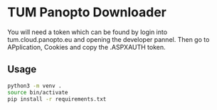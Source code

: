 # TUM Panopto Downloader
You will need a token which can be found by login into tum.cloud.panopto.eu and opening the developer pannel. Then go to APplication, Cookies and copy the .ASPXAUTH token.

## Usage
```sh
python3 -m venv .
source bin/activate
pip install -r requirements.txt
```

